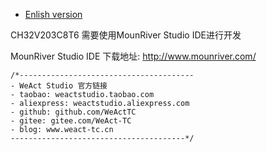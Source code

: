 * [Enlish version](./README.md)

CH32V203C8T6 需要使用MounRiver Studio IDE进行开发

MounRiver Studio IDE 下载地址: http://www.mounriver.com/

```
/*---------------------------------------
- WeAct Studio 官方链接
- taobao: weactstudio.taobao.com
- aliexpress: weactstudio.aliexpress.com
- github: github.com/WeActTC
- gitee: gitee.com/WeAct-TC
- blog: www.weact-tc.cn
---------------------------------------*/
```